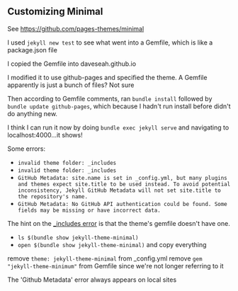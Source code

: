 ## Customizing Minimal

See https://github.com/pages-themes/minimal

I used `jekyll new test` to see what went into a Gemfile, which is like a package.json file

I copied the Gemfile into daveseah.github.io

I modified it to use github-pages and specified the theme. A Gemfile apparently is just a bunch of files? Not sure

Then according to Gemfile comments, ran `bundle install` followed by `bundle update github-pages`, which because I hadn't run install before didn't do anything new.

I think I can run it now by doing `bundle exec jekyll serve` and navigating to localhost:4000...it shows!

Some errors: 

* `invalid theme folder: _includes`
* `invalid theme folder: _includes`
* `GitHub Metadata: site.name is set in _config.yml, but many plugins and themes expect site.title to be used instead. To avoid potential inconsistency, Jekyll GitHub Metadata will not set site.title to the repository's name.`
* `GitHub Metadata: No GitHub API authentication could be found. Some fields may be missing or have incorrect data.`

The hint on the [_includes error](https://qoolixiloop.github.io/qool-jekyll_step_by_step-loop/jekyll/tutorial/2019/01/22/jekyll-step-by-step-tutorial.html) is that the theme's gemfile doesn't have one.

* `ls $(bundle show jekyll-theme-minimal)`
* `open $(bundle show jekyll-theme-minimal)` and copy everything

remove `theme: jekyll-theme-minimal` from _config.yml
remove `gem "jekyll-theme-minimum"` from Gemfile since we're not longer referring to it

The 'Github Metadata' error always appears on local sites

